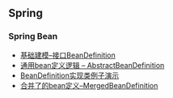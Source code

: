 ## Spring

### Spring Bean

* [基础建模–接口BeanDefinition](https://blog.csdn.net/andy_zhang2007/article/details/85381148)
* [通用bean定义逻辑 – AbstractBeanDefinition](https://blog.csdn.net/andy_zhang2007/article/details/85413055)
* [BeanDefinition实现类例子演示](https://blog.csdn.net/andy_zhang2007/article/details/85421417)
* [合并了的bean定义–MergedBeanDefinition](https://blog.csdn.net/andy_zhang2007/article/details/86514320)

